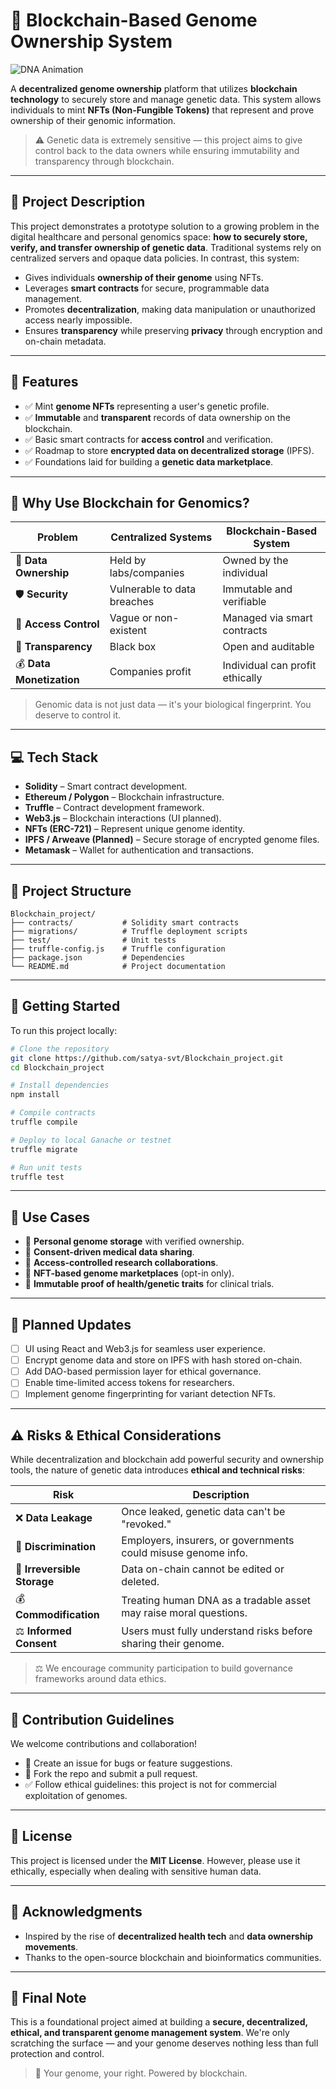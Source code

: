 
# 🧬 Blockchain-Based Genome Ownership System

![DNA Animation](https://media.giphy.com/media/26n6WywJyh39n1pBu/giphy.gif)

A **decentralized genome ownership** platform that utilizes **blockchain technology** to securely store and manage genetic data. This system allows individuals to mint **NFTs (Non-Fungible Tokens)** that represent and prove ownership of their genomic information.

> ⚠️ Genetic data is extremely sensitive — this project aims to give control back to the data owners while ensuring immutability and transparency through blockchain.

---

## 📌 Project Description

This project demonstrates a prototype solution to a growing problem in the digital healthcare and personal genomics space: **how to securely store, verify, and transfer ownership of genetic data**. Traditional systems rely on centralized servers and opaque data policies. In contrast, this system:

- Gives individuals **ownership of their genome** using NFTs.
- Leverages **smart contracts** for secure, programmable data management.
- Promotes **decentralization**, making data manipulation or unauthorized access nearly impossible.
- Ensures **transparency** while preserving **privacy** through encryption and on-chain metadata.

---

## 🚀 Features

- ✅ Mint **genome NFTs** representing a user's genetic profile.
- ✅ **Immutable** and **transparent** records of data ownership on the blockchain.
- ✅ Basic smart contracts for **access control** and verification.
- ✅ Roadmap to store **encrypted data on decentralized storage** (IPFS).
- ✅ Foundations laid for building a **genetic data marketplace**.

---

## 🧠 Why Use Blockchain for Genomics?

| Problem | Centralized Systems | Blockchain-Based System |
|--------|----------------------|--------------------------|
| 🧬 **Data Ownership** | Held by labs/companies | Owned by the individual |
| 🛡️ **Security** | Vulnerable to data breaches | Immutable and verifiable |
| 🔐 **Access Control** | Vague or non-existent | Managed via smart contracts |
| 🧾 **Transparency** | Black box | Open and auditable |
| 💰 **Data Monetization** | Companies profit | Individual can profit ethically |

> Genomic data is not just data — it's your biological fingerprint. You deserve to control it.

---

## 💻 Tech Stack

- **Solidity** – Smart contract development.
- **Ethereum / Polygon** – Blockchain infrastructure.
- **Truffle** – Contract development framework.
- **Web3.js** – Blockchain interactions (UI planned).
- **NFTs (ERC-721)** – Represent unique genome identity.
- **IPFS / Arweave (Planned)** – Secure storage of encrypted genome files.
- **Metamask** – Wallet for authentication and transactions.

---

## 📁 Project Structure

```
Blockchain_project/
├── contracts/           # Solidity smart contracts
├── migrations/          # Truffle deployment scripts
├── test/                # Unit tests
├── truffle-config.js    # Truffle configuration
├── package.json         # Dependencies
└── README.md            # Project documentation
```

---

## 🔧 Getting Started

To run this project locally:

```bash
# Clone the repository
git clone https://github.com/satya-svt/Blockchain_project.git
cd Blockchain_project

# Install dependencies
npm install

# Compile contracts
truffle compile

# Deploy to local Ganache or testnet
truffle migrate

# Run unit tests
truffle test
```

---

## 🧪 Use Cases

- 🔬 **Personal genome storage** with verified ownership.
- 🧾 **Consent-driven medical data sharing**.
- 🏥 **Access-controlled research collaborations**.
- 🧠 **NFT-based genome marketplaces** (opt-in only).
- 💬 **Immutable proof of health/genetic traits** for clinical trials.

---

## 🔮 Planned Updates

- [ ] UI using React and Web3.js for seamless user experience.
- [ ] Encrypt genome data and store on IPFS with hash stored on-chain.
- [ ] Add DAO-based permission layer for ethical governance.
- [ ] Enable time-limited access tokens for researchers.
- [ ] Implement genome fingerprinting for variant detection NFTs.

---

## ⚠️ Risks & Ethical Considerations

While decentralization and blockchain add powerful security and ownership tools, the nature of genetic data introduces **ethical and technical risks**:

| Risk | Description |
|------|-------------|
| ❌ **Data Leakage** | Once leaked, genetic data can't be "revoked." |
| 🎯 **Discrimination** | Employers, insurers, or governments could misuse genome info. |
| 🧬 **Irreversible Storage** | Data on-chain cannot be edited or deleted. |
| 💰 **Commodification** | Treating human DNA as a tradable asset may raise moral questions. |
| ⚖️ **Informed Consent** | Users must fully understand risks before sharing their genome. |

> ⚖️ We encourage community participation to build governance frameworks around data ethics.

---

## 🧩 Contribution Guidelines

We welcome contributions and collaboration!

- 📄 Create an issue for bugs or feature suggestions.
- 🔀 Fork the repo and submit a pull request.
- ✅ Follow ethical guidelines: this project is not for commercial exploitation of genomes.

---

## 📜 License

This project is licensed under the **MIT License**. However, please use it ethically, especially when dealing with sensitive human data.

---

## 🙏 Acknowledgments

- Inspired by the rise of **decentralized health tech** and **data ownership movements**.
- Thanks to the open-source blockchain and bioinformatics communities.

---

## 📢 Final Note

This is a foundational project aimed at building a **secure, decentralized, ethical, and transparent genome management system**. We're only scratching the surface — and your genome deserves nothing less than full protection and control.

> 🔐 Your genome, your right. Powered by blockchain.
